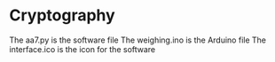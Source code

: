 # Cryptography

The aa7.py is the software file
The weighing.ino is the Arduino file
The interface.ico is the icon for the software
